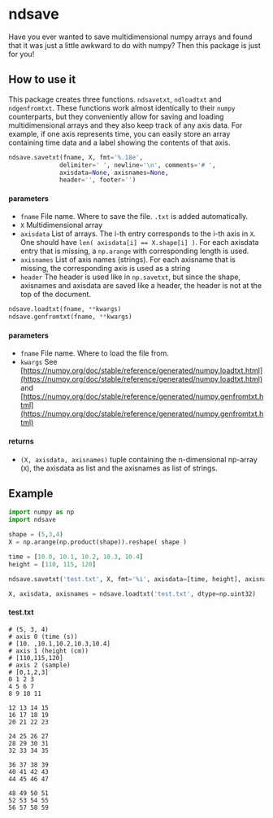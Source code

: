 # ndsave
Have you ever wanted to save multidimensional numpy arrays and found that it was just a little awkward to do with numpy? Then this package is just for you!

## How to use it
 This package creates three functions. `ndsavetxt`, `ndloadtxt` and `ndgenfromtxt`. These functions work almost identically to their `numpy` counterparts, but they conveniently allow for saving and loading multidimensional arrays and they also keep track of any axis data. For example, if one axis represents time, you can easily store an array containing time data and a label showing the contents of that axis.

```python
ndsave.savetxt(fname, X, fmt='%.18e',
              delimiter=' ', newline='\n', comments='# ', 
              axisdata=None, axisnames=None,
              header='', footer='')
```
#### parameters
- `fname` File name. Where to save the file. `.txt` is added automatically.
- `X` Multidimensional array
- `axisdata` List of arrays. The i-th entry corresponds to the i-th axis in `X`. One should have `len( axisdata[i] == X.shape[i] )`. For each axisdata entry that is missing, a `np.arange` with corresponding length is used.
- `axisnames` List of axis names (strings). For each axisname that is missing, the corresponding axis is used as a string
- `header` The header is used like in `np.savetxt`, but since the shape, axisnames and axisdata are saved like a header, the header is not at the top of the document.

```python
ndsave.loadtxt(fname, **kwargs)
ndsave.genfromtxt(fname, **kwargs)
```
#### parameters
- `fname` File name. Where to load the file from.
- `kwargs` See [https://numpy.org/doc/stable/reference/generated/numpy.loadtxt.html](https://numpy.org/doc/stable/reference/generated/numpy.loadtxt.html) and [https://numpy.org/doc/stable/reference/generated/numpy.genfromtxt.html](https://numpy.org/doc/stable/reference/generated/numpy.genfromtxt.html)
#### returns
- `(X, axisdata, axisnames)` tuple containing the n-dimensional np-array (`X`), the axisdata as list and the axisnames as list of strings.


## Example
```python
import numpy as np
import ndsave

shape = (5,3,4)
X = np.arange(np.product(shape)).reshape( shape )

time = [10.0, 10.1, 10.2, 10.3, 10.4]
height = [110, 115, 120]

ndsave.savetxt('test.txt', X, fmt='%i', axisdata=[time, height], axisnames=['time (s)', 'height (cm)', 'sample'])

X, axisdata, axisnames = ndsave.loadtxt('test.txt', dtype=np.uint32)
```
#### test.txt
```
# (5, 3, 4)
# axis 0 (time (s))
# [10. ,10.1,10.2,10.3,10.4]
# axis 1 (height (cm))
# [110,115,120]
# axis 2 (sample)
# [0,1,2,3]
0 1 2 3 
4 5 6 7 
8 9 10 11 

12 13 14 15 
16 17 18 19 
20 21 22 23 

24 25 26 27 
28 29 30 31 
32 33 34 35 

36 37 38 39 
40 41 42 43 
44 45 46 47 

48 49 50 51 
52 53 54 55 
56 57 58 59  
```
